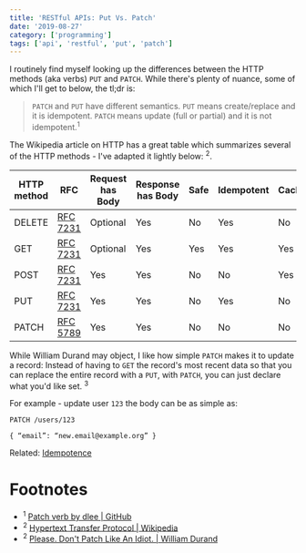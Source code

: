 ```yaml
---
title: 'RESTful APIs: Put Vs. Patch'
date: '2019-08-27'
category: ['programming']
tags: ['api', 'restful', 'put', 'patch']
---
```

I routinely find myself looking up the differences between the HTTP methods (aka verbs) `PUT` and `PATCH`. While there's plenty of nuance, some of which I'll get to below, the tl;dr is:
> `PATCH` and `PUT` have different semantics. `PUT` means create/replace and it is idempotent. `PATCH` means update (full or partial) and it is not idempotent.<sup>1</sup>

The Wikipedia article on HTTP has a great table which summarizes several of the HTTP methods - I've adapted it lightly below: <sup>2</sup>.

| HTTP method | RFC | Request has Body | Response has Body | Safe | Idempotent | Cacheable |
| ------------------- | ------ | ------------------------- | ----------------------------- | ------ | ----------------- | --------------- |
| DELETE  | [RFC 7231](https://tools.ietf.org/html/rfc7231) | Optional | Yes | No | Yes | No |
| GET | [RFC 7231](https://tools.ietf.org/html/rfc7231) | Optional | Yes | Yes | Yes | Yes |
| POST | [RFC 7231](https://tools.ietf.org/html/rfc7231)| Yes | Yes | No | No | Yes |
| PUT | [RFC 7231](https://tools.ietf.org/html/rfc7231)| Yes | Yes | No | Yes | No |
| PATCH | [RFC 5789](https://tools.ietf.org/html/rfc5789) | Yes | Yes | No | No | No |


While William Durand may object, I like how simple `PATCH` makes it to update a record: Instead of having to `GET` the record's most recent data so that you can replace the entire record with a `PUT`, with `PATCH`, you can just declare what you'd like set. <sup>3</sup>

For example - update user `123` the body can be as simple as:
```
PATCH /users/123

{ “email”: “new.email@example.org” }
```

Related: [Idempotence](../../2019-08-26/idempotent)

# Footnotes
* <sup>1</sup> [Patch verb by dlee | GitHub](https://github.com/rails/rails/pull/505#issuecomment-3225622)
* <sup>2</sup> [Hypertext Transfer Protocol | Wikipedia](https://en.wikipedia.org/wiki/Hypertext_Transfer_Protocol)
* <sup>2</sup> [Please. Don't Patch Like An Idiot. | William Durand](https://williamdurand.fr/2014/02/14/please-do-not-patch-like-an-idiot/)

